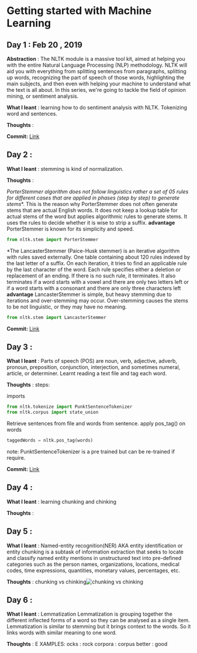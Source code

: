 # Getting started with Machine Learning

## Day 1 : Feb 20 , 2019
 
 **Abstraction** : The NLTK module is a massive tool kit, aimed at helping you with the entire Natural Language Processing (NLP) methodology. NLTK will aid you with everything from splitting sentences from paragraphs, splitting up words, recognizing the part of speech of those words, highlighting the main subjects, and then even with helping your machine to understand what the text is all about. In this series, we're going to tackle the field of opinion mining, or sentiment analysis.

**What I leant** : learning how to do sentiment analysis with NLTK. Tokenizing word and sentences.

**Thoughts** : 

**Commit:**  [Link](https://github.com/IdeaLaboratory/MachineLearning/commit/fc790f9b17c442e08c028cd51680035be34acb0d)

## Day 2 : 

**What I leant** : stemming is kind of normalization.

**Thoughts** :

  *PorterStemmer algorithm does not follow linguistics rather a set of 05 rules for different cases that are applied in phases (step by step) to  generate stems**.
   This is the reason why PorterStemmer does not often generate stems that are actual English words. 
  It does not keep a lookup table for actual stems of the word but applies algorithmic rules to generate stems.
   It uses the rules to decide whether it is wise to strip a suffix.
  **advantage** PorterStemmer is known for its simplicity and speed.
```python
from nltk.stem import PorterStemmer
```

*The LancasterStemmer (Paice-Husk stemmer) is an iterative algorithm with rules saved externally.
 One table containing about 120 rules indexed by the last letter of a suffix.
 On each iteration, it tries to find an applicable rule by the last character of the word.
 Each rule specifies either a deletion or replacement of an ending. If there is no such rule, it terminates.
 It also terminates if a word starts with a vowel and there are only two letters left or if a word starts with a consonant and there are only       three characters left
 **advantage** LancasterStemmer is simple, but heavy stemming due to iterations and over-stemming may occur. Over-stemming causes the stems to be not linguistic, or they may have no meaning.

```python
from nltk.stem import LancasterStemmer
```
**Commit:**  [Link](https://github.com/IdeaLaboratory/MachineLearning/commit/90dab19decb26939ddc5ea807d62e26e2c6b98a7)

## Day 3 : 
 
**What I leant** : Parts of speech (POS) are noun, verb, adjective, adverb, pronoun, preposition, conjunction, interjection, and sometimes numeral, article, or determiner.
Learnt reading a text file and tag each word.

**Thoughts** : 
steps:

imports
 ```python
from nltk.tokenize import PunktSentenceTokenizer
from nltk.corpus import state_union
```
Retrieve sentences from file and words from sentence.
apply pos_tag() on words

```python
taggedWords = nltk.pos_tag(words)
```

note: PunktSentenceTokenizer is a pre trained but can be re-trained if require.

**Commit:**  [Link](https://github.com/IdeaLaboratory/MachineLearning/commit/11e40fe0407bc4c01c0b63a5607e80869f251ecc)

## Day 4 : 
 
**What I leant** : learning chunking and chinking

**Thoughts** :

 ## Day 5 : 
 
**What I leant** : Named-entity recognition(NER) AKA entity identification or entity chunking is a subtask of information extraction that seeks to locate and classify named entity mentions in unstructured text into pre-defined categories such as the person names, organizations, locations, medical codes, time expressions, quantities, monetary values, percentages, etc.

**Thoughts** : chunking vs chinking![chunking vs chinking](https://user-images.githubusercontent.com/13999170/53737879-bea40880-3eb3-11e9-9295-d59325c6c7b6.jpg)

## Day 6 : 
 
**What I leant** : Lemmatization
Lemmatization is grouping together the different inflected forms of a word so they can be analysed as a single item.
Lemmatization is similar to stemming but it brings context to the words. So it links words with similar meaning to one word.

**Thoughts** : 
  E XAMPLES:
  ocks : rock
  corpora : corpus
  better : good